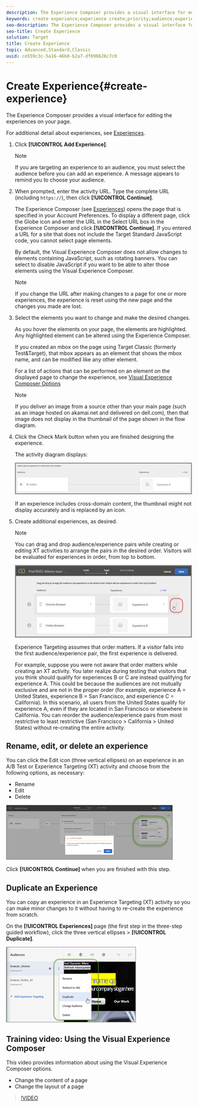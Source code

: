 ```yaml
---
description: The Experience Composer provides a visual interface for editing the experiences on your page.
keywords: create experience;experience create;priority;audience;experience;visual experience composer
seo-description: The Experience Composer provides a visual interface for editing the experiences on your page.
seo-title: Create Experience
solution: Target
title: Create Experience
topic: Advanced,Standard,Classic
uuid: ce559c3c-5a16-46b8-b2a7-df696626c7c0
---
```


# Create Experience{#create-experience}

The Experience Composer provides a visual interface for editing the experiences on your page.

 For additional detail about experiences, see [Experiences](../../../c-experiences/experiences.md#concept_A2E10F6AFB3D4AEAB6951EE14688848D). 

1. Click **[!UICONTROL Add Experience]**.

   >[!NOTE]
   >
   >If you are targeting an experience to an audience, you must select the audience before you can add an experience. A message appears to remind you to choose your audience.

1. When prompted, enter the activity URL. Type the complete URL (including `https://`), then click **[!UICONTROL Continue]**.

   The Experience Composer (see [Experiences](../../../c-experiences/experiences.md#concept_1D011219034B492BB03C08B3BB80E3F0)) opens the page that is specified in your Account Preferences. To display a different page, click the Globe icon and enter the URL in the Select URL box in the Experience Composer and click **[!UICONTROL Continue]**. If you entered a URL for a site that does not include the Target Standard JavaScript code, you cannot select page elements.

   By default, the Visual Experience Composer does not allow changes to elements containing JavaScript, such as rotating banners. You can select to disable JavaScript if you want to be able to alter those elements using the Visual Experience Composer.

   >[!NOTE]
   >
   >If you change the URL after making changes to a page for one or more experiences, the experience is reset using the new page and the changes you made are lost.

1. Select the elements you want to change and make the desired changes.

   As you hover the elements on your page, the elements are highlighted. Any highlighted element can be altered using the Experience Composer.

   If you created an mbox on the page using Target Classic (formerly Test&Target), that mbox appears as an element that shows the mbox name, and can be modified like any other element.

   For a list of actions that can be performed on an element on the displayed page to change the experience, see [Visual Experience Composer Options](/help/c-experiences/c-visual-experience-composer/viztarget-options.md)

   >[!NOTE]
   >
   >If you deliver an image from a source other than your main page (such as an image hosted on akamai.net and delivered on dell.com), then that image does not display in the thumbnail of the page shown in the flow diagram.

1. Click the Check Mark button when you are finished designing the experience.

   The activity diagram displays:

   ![](assets/xt_diagram.png)

   If an experience includes cross-domain content, the thumbnail might not display accurately and is replaced by an icon. 
1. Create additional experiences, as desired.

   >[!NOTE]
   >
   >You can drag and drop audience/experience pairs while creating or editing XT activities to arrange the pairs in the desired order. Visitors will be evaluated for experiences in order, from top to bottom.

   ![](assets/move_experiences.jpg)

   Experience Targeting assumes that order matters. If a visitor falls into the first audience/experience pair, the first experience is delivered.

   For example, suppose you were not aware that order matters while creating an XT activity. You later realize during testing that visitors that you think should qualify for experiences B or C are instead qualifying for experience A. This could be because the audiences are not mutually exclusive and are not in the proper order (for example, experience A = United States, experience B = San Francisco, and experience C = California). In this scenario, all users from the United States qualify for experience A, even if they are located in San Francisco or elsewhere in California. You can reorder the audience/experience pairs from most restrictive to least restrictive (San Francisco > California > United States) without re-creating the entire activity.

## Rename, edit, or delete an experience

You can click the Edit icon (three vertical ellipses) on an experience in an A/B Test or Experience Targeting (XT) activity and choose from the following options, as necessary:

* Rename 
* Edit 
* Delete

![](assets/experience_edit.png)

Click **[!UICONTROL Continue]** when you are finished with this step.  

## Duplicate an Experience 

You can copy an experience in an Experience Targeting (XT) activity so you can make minor changes to it without having to re-create the experience from scratch.

On the **[!UICONTROL Experiences]** page (the first step in the three-step guided workflow), click the three vertical ellipses > **[!UICONTROL Duplicate]**.

![](assets/duplicate_experience.png)

## Training video: Using the Visual Experience Composer

This video provides information about using the Visual Experience Composer options.

* Change the content of a page 
* Change the layout of a page

>[!VIDEO](https://www.youtube.com/watch?v=2KUDgu6Mscg)